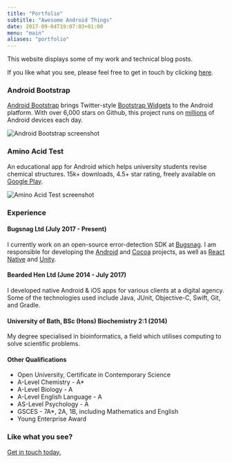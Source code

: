 ```yaml
---
title: "Portfolio"
subtitle: "Awesome Android Things"
date: 2017-09-04T19:07:03+01:00
menu: "main"
aliases: "portfolio"
---
```


This website displays some of my work and technical blog posts.

If you like what you see, please feel free to get in touch by clicking [here](mailto:fractalwrench@gmail.com).

### Android Bootstrap
[Android Bootstrap](https://github.com/Bearded-Hen/Android-Bootstrap) brings Twitter-style [Bootstrap Widgets](https://getbootstrap.com/) to the Android platform. With over 6,000 stars on Github, this project runs on [millions](https://www.appbrain.com/stats/libraries/details/androidbootstrap/android-bootstrap) of Android devices each day.

![Android Bootstrap screenshot](img/bootstrap_img.png)


### Amino Acid Test
An educational app for Android which helps university students revise chemical structures. 15k+ downloads, 4.5+ star rating, freely available on [Google Play](https://play.google.com/store/apps/details?id=com.fractalwrench.acidtest).

![Amino Acid Test screenshot](img/aa_img.png)


### Experience

#### Bugsnag Ltd (July 2017 - Present)
I currently work on an open-source error-detection SDK at [Bugsnag](https://bugsnag.com/). I am responsible for developing the [Android](https://github.com/bugsnag/bugsnag-android) and [Cocoa](https://github.com/bugsnag/bugsnag-cocoa) projects, as well as [React Native](https://github.com/bugsnag/bugsnag-react-native) and [Unity](https://github.com/bugsnag/bugsnag-unity).

#### Bearded Hen Ltd (June 2014 - July 2017)
I developed native Android & iOS apps for various clients at a digital agency. Some of the technologies used include Java, JUnit, Objective-C, Swift, Git, and Gradle.

#### University of Bath, BSc (Hons) Biochemistry 2:1 (2014)
My degree specialised in bioinformatics, a field which utilises computing to solve scientific problems.

#### Other Qualifications
- Open University, Certificate in Contemporary Science
- A-Level Chemistry - A*
- A-Level Biology - A
- A-Level English Language - A
- AS-Level Psychology - A
- GSCES - 7A*, 2A, 1B, including Mathematics and English
- Young Enterprise Award

### Like what you see?
[Get in touch today.](mailto:fractalwrench@gmail.com)
